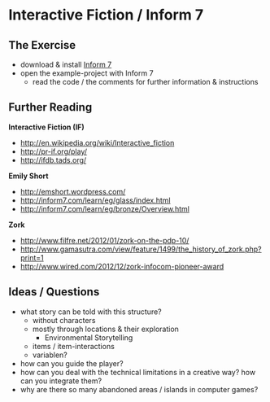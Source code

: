 # Interactive Fiction / Inform 7

## The Exercise

- download & install [Inform 7](http://inform7.com/download/)
- open the example-project with Inform 7
  - read the code / the comments for further information & instructions

## Further Reading

**Interactive Fiction (IF)**

- http://en.wikipedia.org/wiki/Interactive_fiction
- http://pr-if.org/play/
- http://ifdb.tads.org/

**Emily Short**

- http://emshort.wordpress.com/
- http://inform7.com/learn/eg/glass/index.html
- http://inform7.com/learn/eg/bronze/Overview.html

**Zork**

- http://www.filfre.net/2012/01/zork-on-the-pdp-10/
- http://www.gamasutra.com/view/feature/1499/the_history_of_zork.php?print=1
- http://www.wired.com/2012/12/zork-infocom-pioneer-award

## Ideas / Questions

- what story can be told with this structure?
  - without characters
  - mostly through locations & their exploration
    - Environmental Storytelling
  - items / item-interactions
  - variablen?
- how can you guide the player?
- how can you deal with the technical limitations in a creative way? how can you integrate them?
- why are there so many abandoned areas / islands in computer games?
